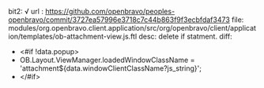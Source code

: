 bit2: √
url : https://github.com/openbravo/peoples-openbravo/commit/3727ea57996e3718c7c44b863f9f3ecbfdaf3473
file: modules/org.openbravo.client.application/src/org/openbravo/client/application/templates/ob-attachment-view.js.ftl
desc: delete if statment.
diff: 

- <#if !data.popup>
- OB.Layout.ViewManager.loadedWindowClassName = 'attachment${data.windowClientClassName?js_string}';
- </#if>
